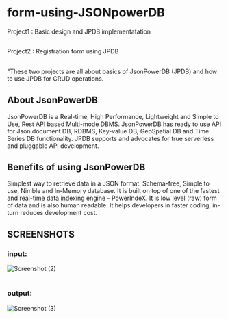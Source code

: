 # form-using-JSONpowerDB
Project1 : Basic design and JPDB implementatation
##
Project2 : Registration form using JPDB 
##
"These two projects are all about basics of JsonPowerDB (JPDB) and how to use JPDB for CRUD operations.

## About JsonPowerDB
JsonPowerDB is a Real-time, High Performance, Lightweight and Simple to Use, Rest API based Multi-mode DBMS. JsonPowerDB has ready to use API for Json document DB, RDBMS, Key-value DB, GeoSpatial DB and Time Series DB functionality. JPDB supports and advocates for true serverless and pluggable API development.

## Benefits of using JsonPowerDB

Simplest way to retrieve data in a JSON format.
Schema-free, Simple to use, Nimble and In-Memory database.
It is built on top of one of the fastest and real-time data indexing engine - PowerIndeX.
It is low level (raw) form of data and is also human readable.
It helps developers in faster coding, in-turn reduces development cost.

## SCREENSHOTS
### input:
![Screenshot (2)](https://user-images.githubusercontent.com/96343522/150175098-4f01ead7-af15-4b02-8c0a-02b144f1414e.png)


#
#


### output:
![Screenshot (3)](https://user-images.githubusercontent.com/96343522/150175123-a161be68-2887-4da5-ad2d-f36a55993f40.png)
